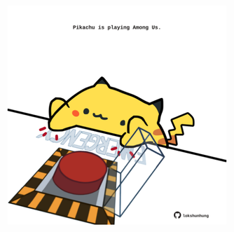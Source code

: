 <!-- built at 05/05/2024, 16:00:49 UTC -->
<p align="center">
  <img width="500" height="500" src="./ReadmeImage.svg">
</p>
